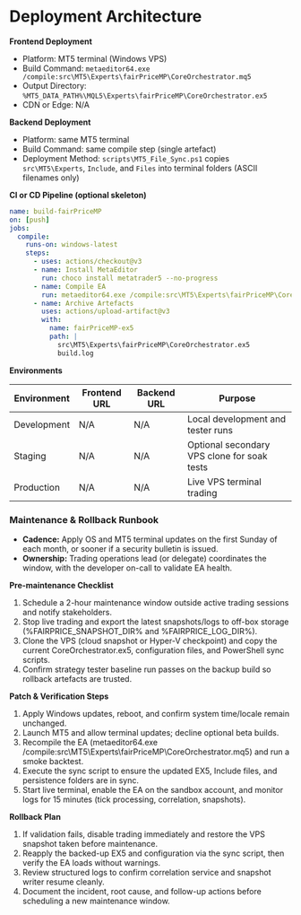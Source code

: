 # Deployment Architecture
**Frontend Deployment**
- Platform: MT5 terminal (Windows VPS)
- Build Command: `metaeditor64.exe /compile:src\MT5\Experts\fairPriceMP\CoreOrchestrator.mq5`
- Output Directory: `%MT5_DATA_PATH%\MQL5\Experts\fairPriceMP\CoreOrchestrator.ex5`
- CDN or Edge: N/A

**Backend Deployment**
- Platform: same MT5 terminal
- Build Command: same compile step (single artefact)
- Deployment Method: `scripts\MT5_File_Sync.ps1` copies `src\MT5\Experts`, `Include`, and `Files` into terminal folders (ASCII filenames only)

**CI or CD Pipeline (optional skeleton)**
```yaml
name: build-fairPriceMP
on: [push]
jobs:
  compile:
    runs-on: windows-latest
    steps:
      - uses: actions/checkout@v3
      - name: Install MetaEditor
        run: choco install metatrader5 --no-progress
      - name: Compile EA
        run: metaeditor64.exe /compile:src\MT5\Experts\fairPriceMP\CoreOrchestrator.mq5 /log:build.log
      - name: Archive Artefacts
        uses: actions/upload-artifact@v3
        with:
          name: fairPriceMP-ex5
          path: |
            src\MT5\Experts\fairPriceMP\CoreOrchestrator.ex5
            build.log
```

**Environments**

| Environment | Frontend URL | Backend URL | Purpose |
|-------------|--------------|-------------|---------|
| Development | N/A          | N/A         | Local development and tester runs |
| Staging     | N/A          | N/A         | Optional secondary VPS clone for soak tests |
| Production  | N/A          | N/A         | Live VPS terminal trading |
### Maintenance & Rollback Runbook
- **Cadence:** Apply OS and MT5 terminal updates on the first Sunday of each month, or sooner if a security bulletin is issued.
- **Ownership:** Trading operations lead (or delegate) coordinates the window, with the developer on-call to validate EA health.

**Pre-maintenance Checklist**
1. Schedule a 2-hour maintenance window outside active trading sessions and notify stakeholders.
2. Stop live trading and export the latest snapshots/logs to off-box storage (%FAIRPRICE_SNAPSHOT_DIR% and %FAIRPRICE_LOG_DIR%).
3. Clone the VPS (cloud snapshot or Hyper-V checkpoint) and copy the current CoreOrchestrator.ex5, configuration files, and PowerShell sync scripts.
4. Confirm strategy tester baseline run passes on the backup build so rollback artefacts are trusted.

**Patch & Verification Steps**
1. Apply Windows updates, reboot, and confirm system time/locale remain unchanged.
2. Launch MT5 and allow terminal updates; decline optional beta builds.
3. Recompile the EA (metaeditor64.exe /compile:src\MT5\Experts\fairPriceMP\CoreOrchestrator.mq5) and run a smoke backtest.
4. Execute the sync script to ensure the updated EX5, Include files, and persistence folders are in sync.
5. Start live terminal, enable the EA on the sandbox account, and monitor logs for 15 minutes (tick processing, correlation, snapshots).

**Rollback Plan**
1. If validation fails, disable trading immediately and restore the VPS snapshot taken before maintenance.
2. Reapply the backed-up EX5 and configuration via the sync script, then verify the EA loads without warnings.
3. Review structured logs to confirm correlation service and snapshot writer resume cleanly.
4. Document the incident, root cause, and follow-up actions before scheduling a new maintenance window.

